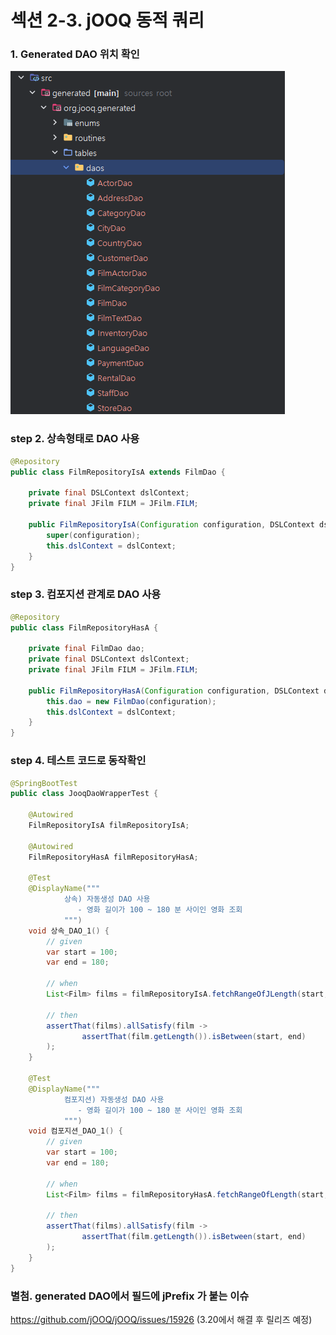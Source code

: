 # 섹션 2-3. jOOQ 동적 쿼리 

### 1. Generated DAO 위치 확인
![dao.png](readme-asset/dao.png)

### step 2. 상속형태로 DAO 사용

```java
@Repository
public class FilmRepositoryIsA extends FilmDao {

    private final DSLContext dslContext;
    private final JFilm FILM = JFilm.FILM;

    public FilmRepositoryIsA(Configuration configuration, DSLContext dslContext) {
        super(configuration);
        this.dslContext = dslContext;
    }
}
```

### step 3. 컴포지션 관계로 DAO 사용

```java
@Repository
public class FilmRepositoryHasA {

    private final FilmDao dao;
    private final DSLContext dslContext;
    private final JFilm FILM = JFilm.FILM;

    public FilmRepositoryHasA(Configuration configuration, DSLContext dslContext) {
        this.dao = new FilmDao(configuration);
        this.dslContext = dslContext;
    }
}
```

### step 4. 테스트 코드로 동작확인

```java
@SpringBootTest
public class JooqDaoWrapperTest {

    @Autowired
    FilmRepositoryIsA filmRepositoryIsA;

    @Autowired
    FilmRepositoryHasA filmRepositoryHasA;

    @Test
    @DisplayName(""" 
            상속) 자동생성 DAO 사용
               - 영화 길이가 100 ~ 180 분 사이인 영화 조회
            """)
    void 상속_DAO_1() {
        // given
        var start = 100;
        var end = 180;

        // when
        List<Film> films = filmRepositoryIsA.fetchRangeOfJLength(start, end);

        // then
        assertThat(films).allSatisfy(film ->
                assertThat(film.getLength()).isBetween(start, end)
        );
    }

    @Test
    @DisplayName(""" 
            컴포지션) 자동생성 DAO 사용
               - 영화 길이가 100 ~ 180 분 사이인 영화 조회
            """)
    void 컴포지션_DAO_1() {
        // given
        var start = 100;
        var end = 180;

        // when
        List<Film> films = filmRepositoryHasA.fetchRangeOfLength(start, end);

        // then
        assertThat(films).allSatisfy(film ->
                assertThat(film.getLength()).isBetween(start, end)
        );
    }
}
```

### 별첨. generated DAO에서 필드에 jPrefix 가 붙는 이슈
https://github.com/jOOQ/jOOQ/issues/15926 (3.20에서 해결 후 릴리즈 예정)
